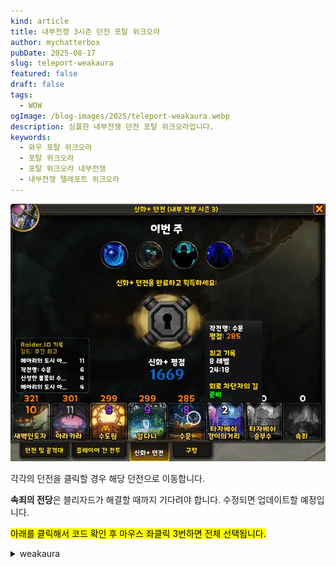 ```yaml
---
kind: article
title: 내부전쟁 3시즌 던전 포탈 위크오라
author: mychatterbox
pubDate: 2025-08-17
slug: teleport-weakaura
featured: false
draft: false
tags:
  - WOW
ogImage: /blog-images/2025/teleport-weakaura.webp
description: 심플한 내부전쟁 던전 포탈 위크오라입니다.
keywords:
  - 와우 포탈 위크오라
  - 포탈 위크오라
  - 포탈 위크오라 내부전쟁
  - 내부전쟁 텔레포트 위크오라
---
```


![포탈 위크오라](../../assets/blog-images/2025/teleport-weakaura.webp)

각각의 던전을 클릭할 경우 해당 던전으로 이동합니다.

**속죄의 전당**은 블리자드가 해결할 때까지 기다려야 합니다. 수정되면 업데이트할 예정입니다.

<mark>아래를 클릭해서 코드 확인 후 마우스 좌클릭 3번하면 전체 선택됩니다.</mark>

<details>
<summary>weakaura</summary>
!WA:2!T33)3TX1v(zjMuhJ0MyRn2j2wz94jRSaxdsHVYVDw5u8n(fjqcUaGI2vRoudagsmHaZapZarrTXNQVzF4AP0yRiLi7iPvw2osoMzxfAzhPToXNJA7UTB32DQ62(J9h0pSNtja7p4)bsV3381hWaqihNZMEQOpICW8UV77(UV77(L38bJ3Y(2Ms(i9h0F)b3wLTvCBfxzh3nVKCrE5yCfwSOSu1QpCSYch5iCYfzYjjvwvOA(L4wqAIeNz(kZCi1fMK7fVdxn1ssYPRQkijQ4rE50ZpVcV6wwJtSaC)PLeevZhp5u5sMznDMhxQSK8E2Yw2spbRjxU6twsvTQYi7AxiN7xqAxwSExbK5kqy7azuu5Kv9KFEbrbLsEIb)r1ZXvLfwybEzLN4zKnU8vUsr(81MF(ClxLxE8KPME0zsftf(qgUAYCbpUsv(YLNOOIN7Qulp)H4fvZculC41MlE0S5MlBUOzYz100Y8qtzYoDYuPYiYvHxXtgsd5hNNRSAPy1aPiF1YClZlFMAIgIGNpfMX8YICL3hiAG0)(NHtuOchorgq7Rm6T55u4ZQkZlUGAPhu7rJjkjYFNIG4HumhkSYk8fKelQCCKuCQOTJyv4eehv7pa6G2o0EgTDQ5f(7xT57eRiVsHTkFi9rUNRatLm8lqwzIvwIR4OXueoc)JLPsnyX0tmqDu4X02LNmfkZPOGxLxLRmmdXlVtEdRa9fSE6PNP7XF)rYRivtUaFEHkvLKvZOua6qp51xAlDf9)MS4c8vFKSVynozEMrRvUmZSLeu5VImrwWzuMfKLQv1G8SGm9fVT(16MppuEf(kWSitG(93V)ROkvWyk9n2YFXHzfkwDhtUSAjHcplZE5xMjfSQuMjHGcUwW8mm54lZJcNYzu4lppXeu7HwBEzyjeu8CQC98P6wNJI3cfN8zJNjzYPKpSP1RUWmHi8HEYWvUAjUEYdRjZlSGNG1ekUw5WfeRm6WIXcSVRGRvc6M)RjioVKS(I9JTgCzb(KOfJYbpdzcpbq73yNt9)ABf2Zk9Ffb4tzjAZT)aAFHZKns8fFX)44tentbtnEpRXv87utrLV4KChER2FqqCRAp4w0(sAp0DkaBmlkTKy2LeQYFWBB(rCjOK2)cWI7zYxa6KuLTEMIsZPFzjTVQhTh(z0M9WSv7RpMj5fl23OYskQvaPrK3Jh4MPeYlZjVShpLLGLyMutelt0mVWCtfDYKm7MHf7ZovysutCbEjrlvotSAQQGMG1QF6Sb6YCJTFNm5aE8impJOKQfjQL4f9Wa)y3N4Y8CQ8KLjVSK)W6Jsu6L0bN9Q)jJo9CtKyUCPNJSZfUolWP)ucn4pWCR(Pp66R9E1)GJ6noynuO8Ykv61Q99ho0qha7r4a(9pK)xYh2JgVYPB8MVx9V)PBCXBuFLtU(1pM3CL4z2hmL5pmZ0cIIaB4DYKidOZKGHdeoOot240NU(3)KnU45B8gNRXvonWbzyVpJ084uNjNaS51bhI4FqDoeocWeDoS(V4M1)jFmt9RF2nELR5DmzHkmX4uLkB3nNtZno9Rv)uVt9FYQnohoQmno3kRF9l4DsbfvfCuNMtSiNSaNJbnizidekqq)gdzJZ)U1F73QXXx1Bo(kvlBjU7HRiptwE5QG5TtPEaBoeXGdV67SXRCD83N4OnEZRVXREtMg)WxVXBD9gx6D9Mvf2Va2K1athz(L4Lx2jZg0Izbnz2jVi056REtVJbwgMctwEvvbXfyYwt0z3hYwwgWO7x80no)XGfcMgRCECX4h)AEZwIROuFGYGzsjroy)fTmmSTmmKotQFQvG5rJREHgN)DyandWeM1)GpSXj)5nU8j3yLv9MvGFbISnLqTJWjXOR5CW0b8BZudJJ6)0RT(hUAJtCnM1)OJb8X7KsluBNkLaXAAUYCfC29bTvYHcAPKBCRpU(BDH6x9AW1EZc(3klvb8Zr1rBfAOagJ7h9N14IhTXP(znU0RT(hEDgyORFQBb9NtUmVkZ4CLl70QCqBDAWHBdhS1SgmXf9k12XFWfQF5vQ)Y3SXp8ge70lFYg)5hdyvJ3(J9olWcWzmXGnHmhVOKSdXjWab0LNidp0WglpBCUZx)vp)gN419MDXLbhifkr1Hq2DWWMAJZ(X1V6fBClyKV0NS(1pA93gweUXR344x3le1uQyfUALzYwMBbgWXl1E0ade2MBdASsCUtUXXVw9x)SEJwRqjbXIsugLbgiIDxm0GW8U(RF56NA1gx9OO0V65Hl0TlxQIe4EnwnyBAzMXGyiqEbuCBatUnSF)2UzEVB2yTldwdnU85QFRtcEViolK5eG4KGJAvkwmOnlmSMwFTJclPGBMgx4Kmnw7AGYKPXjowJB(HENPkKGctmWICrzPclYKTQGmpf7gYMDg2yqxR)wxSXkRrCAcreLZd61ku9AyBTIXE11V(5GjrJtE5gx)9qxftaElzsaJPI7MrGbt9tDnVPijz4K3dpKLR4bc5uJ3a04x6Dr5kbN8IL4HCmzYbPvSipLcA4HT6FKqukOF4hV(ToD9RUY6)cWZ2zBCIv8summzKKwKzCisStxR(130hA4qdoGPZviMYvVfgrqFxhz3gAPVpUYu25GdmRysdA6g6KRcEur37N)AalQ)6VlA1mfpKAk4vxsecpNItGIlbCicgA56FagBG4Z5CEJdX)vXXplKVTt7SGb1nscnyOGdy6X6uVtJtDHgx)xH7(V1nQFXpUXLoBFG9lAMKHxfsLGrvIzVCYChbCJnctkjW)UtMgkCxYudBp3ykXESngeR9EOResKVt24Yxa3paUgHiMQqCmi7mMOhHxws1P)HGHdBTypKJD0NyfuYU0Rv)DVH3OqsY7mbhuxevhJyVczA3FPxRXfUmSQajC4DuzE(snzse2ie)adgjseFK)yAG(gNdCiIJ5vpQHZON(PjBFMmDUXtMjv6ejF6NMIxoSYnf8FmyyCJno2QG7vm(7REZgx(OBCIlcovxUGmVc4zMJ2FAWibSNfMgPFV3dwmw)dVbz4NresmwMYdsOiHmMgHdgzaFyclbmTr)GBu)sNS(F(QWWBhJ0oazmjzUY1CAPfYWtaAuyjbx61Xni)0xEK6V3zbRI1)G3PV1)GlJEha)cPbdasg3JazYwOeugPitFm7PM4IldvU6K1d6VRynEVF0l3EwpRK8IkLKQ6UvNHZ8Z9YgoWlZr7Yo0G6gkHIeoSPFGno11bdR6NCfmBcidZFWfqFcnLUwobOQsMSfeGmEO43a28ZmBG3(xIz6a84ehBJlEwYc3u8fGLnHcmZYTiD)h0U)glBOzY)MB6nbptAyWKzYc5Ms1LHS7IzIzVY3RXBFsxCLffQhGVcDwIHgCyBgyAX)J(z1)GxV(p961V4VeDKnneWTg)8aBC2XH8B3XHnJ3)9RFRFm6l)hDDVz5exOgeLgdZPwIsVpua7UAMo4RERgRr01KyCEjbZ0LALc8Ik0bscnuqBoySfdmd34v(qGdqEFRFtskTGYgsnvwpdBbkgmSHimWGWMuJDi)L3eMTOiaU9U07I5idEzal7)Sv7B91GLrmLO1)5xh8Z7nh4Z5q8kLgHbpabEDZIzLWDKuJsW7PrbYoa9pqQraui1)OJczW5CSK2zzEUsq4KX4QKxqTnM9V57zeagYsd2NmFzHfkrTMBegfc(aEjmeR3(Ay6jN4IWgqC0)XVCD0zZn8MPwEOUEH55zMgkO15Yyy7WO2bnGuh)Kld7AapmyHDG3wIfV0ILQvKbQPhxkpev5z(dyXLbh2zEJGPe40A9BCumPjKlrpsnzOspihqvkge0MbMwWN70RV2PXyYWE5tdzY9gEJwEbE1s7Kdc1uakyQYYuSiKflmRcOXBI(8RF1tpIUlbuParqGmrNPCrUkKOO8lWvyzIdHLLPyxyBjAaQueEBsjbgzguJwBgXwBoOzi4BaPFdRcqQWGJK1)GRbL6a22EJjd52WlwcCgGj3uwAjkonGfNgYuH82q07x2fFctioFTM2Cf2iXCm(LzQ01x9gBCoY2ZF0QGfsFRF9vGecW4zV1L19rQ7UasFBjrZAbbEJhpi)iG5AzoijvYbvmkTFKWdeEthn4Z4cjukZpHuCcSh)8NSXPUCBgTjRjlDe9blJGcFBk1543a3FrkWHyDbL3Wml4rNYpryZmoHiPHnduDkiv4FoiGq9wRS(V8eK0ASQ0AAiHp5LTkhMdIUxKz0YCv4Porb)2SnKzXBhDJ34SgUTi5T2u5VgBuG(e00HREDbRFZvaNFKULfDXFOM2HeXyhcjDat)TNcpeG6x68O0JI(PUG34cQ6wZLGA1ksFciHS5G5IeeL(CNet61Idy(zyEIKSf9gvMRpm7qFmMmojukCtNSsyB9qaQsWiQwGVVbMUdwuW8OoKjEz(5PNBrSLmZfiifr0F9nrP6sV2gN)MeDdASKhMzls5JoIz(8OiyEgtx6tGXV(vFxyBJJtijUa6FhyXsqoiGpe6LNGgvtges6BObAoNgIfYQ30zEmJIv0UaeGYjxcBCUpbdnyWaMb0pXf34exaIAS(hUk6Ad9lDQv8MSGuFjKaDs0Y7SiNOGoBEj7ZHB(AIKtT38a5gzcy)bu9QWr49ApMgN9x85IwSyArL(NqHCrkjygw0lR5ZDyU4LGnU8IlWRmZeS9AFgHM)GNW7i4zCJNVa5Sw9YgnrI0tnxQ0rtKmbBVuKltQGW6w8IfBDB6SWIv0AYCk9plNAHsJfpHxx2mdtaBzJC0KmqIEm4537TPg6FMQfrfoZU3ndRP6HT15sjy3NcFbiCdsuZCXhdRoFy9zRJ92RLAw)SsnoqwJJHfAgMI9255BNzGhN9Z9fyDXAm8S01FkrERYjdRe(y0FElj8Xiyzdqzc41wxpbzTxqCHSGVlErV9QVyBSIrj5yhrJhBMsu94TCieJmHs6LebJjDHPd8Z6c9JSwFQpxAXK4dYb2xOZGrgJxfKnHQGfMrBSUBxqeoAU01do(CMWd(EUSOQRFCmXlMcpbCdTPldk9GzoJDv4MqHWW9kkTKOxR1hinBiKvRMK6cfHS4gpzbiINKlsOzZTkLusa(JZfjyxFkiDDVSmnTt1nIikhOS9CjtLC60zYHhYFIzMASKPNQddhmPBzc0V5dCd3t6h5zNjX2oDHcfty0GxxuyTt0ZKmAIxWhJFFmbGFtlT8GUVRysw9NlyoPCcG5qbEHYEBvSjpQuKaMNTttQ(yGvocF6T3E1LQwfmh2PTiK)2Fv0vva5z6mA0jsLmXCtLo3C7DQ0ZoLlYVR7XCYXSLKwYHJ94ZHkd5(JopUdkaTpwsuMn1nNdNTD2HPlEABMxk92IhfRw6wFjgDa2SsK)S8L5lOgJxrFd7ej826yP3X8erYOF7xxYoaUKr9840fCiAKOqzFmMYpl(qtXyyrjZzDIipaem0Ll(K0hmq6uJwUm5H1Q0IdmdAmJZpQKC8YcfwubI1lUCcW2gKc8YzQY2RBmwvvwa(ii0y8zKyYuFZiwNi71xxOU5icFwSB8XOkxJVPq1UneP4HsYBAiaRJoe0t3uXjbJdvVPNwa945XzgvwR572qo(SzuRqNWN3jeJlvjpNAkPclsIv0fb5BklO75o0VHeHp69UzRdESWZ5JPODVG8mye5pmSE1jwZuuQ1etDBJUdo7JqLBpX697GQ(RWvDIehOvxBDE9aSijPdtGSIpgo5fcqTAqUpjLuQ8LBnKgql2zcPUNxU7HbjAaxt(NIIzeL7603Pci1vAHUXPhmb)wM3L55yc060XWOW0HQLbHvVAAXVd5A1MCgSloXKPTqIZjF7uguMY08tz)boqRkmB9Ktxz4cbLFgCLYht)93VHpntJlYDi(rqUI4gXEb3Jh3Qau75pO2Jm1ZOTT)NApQ2tD3Ak8ZXvEjULvqFGhCnDaQqGbvEitg1Ak6KKxrso)Ksf5pO238kXTqCJ229uDB2eGaZsNOVUhTNsJr7j0EYJJnJq16GAFdThx73t7RP90EwROGY3Hm7oeFqoXLR(iCKRZPdIlKhR(aASV)DRklTGmVIIooD(d3(dSvTyAp0vkYRaYgKkfFjTN9P08nYJP9O3rPwEeZulqEkTR81QUnvWizofYtb45nqwu1hNCtYV0Hk0CkgxOTJZy1g7ouQ(Wo6UnO5UR(Dnb2uSOZKlD1FpYn5QbQoi7UcZkuuTuSOWh)u9bs4W8fj38y3rh5tVGH4CBs7iQIeMFzyEjlb6C(CWnJnv6PsQ9OYWKcP5kecTbM0zmMbIQvF4rLfocZFCnUIi2QyYLJAIBos3HCVLKKloRmx1JpRXf3XIpem7LEMCPMyQK3wxkNRkofR(itm1ujZmxS05YLEYmtm245S7fIDSh3ys98utQdjOiKVm)b)hVZcLLwAuz(xSgVyHLN(l4V)Gr0Nyyd3gmpgRSHgU0XXBHsYD0J7L(q8YL5wMWcYtgweSf6zn8JMtSZSGzVjkMBJF0ScbDkFENuMLayUy4LLUc(7ueKa(OKgXuCvEeYTJPJOU8L4XZr)yA99kNbnKlJyD7GA(re6rUHiCd5sAbXBCxsRZjroThj5NGD37wlabGFKgEc2H8R1p(5Qpm01OgOjJaUSsAH1IO9LRU9MHJPfQ02vGiAt(mAtDWQFdHfeLK5nW8jXrqszzjzLd2mFfelPnsmeNBAP8O9pZJ2Ew7ijo80vRUyA)jMu7BHaISzqn27MdZXmlrSL1I3dzZVzboWU2mG17bJDejPkiyfdP9C5reegiS2)stKd(0TdYAmEZn7Smzd1B1VMji6W9bjeu4aZOIL0gFlAj0sQnHhzbreoIWw)r3YNUipF1OiqkvZGl5Lqplioejq9BRBlXXnzwjT38GReb8nOwgwL1(UAFbTVOwM90Z4F7)3Va(ZIJ)T)7Fk8NE6XKh44hChfcCfDVI4hRExtNYgXt1Zyhsxyk9toab66C8IhcRduLxp3bB39UqhqbElL9B02bSPgcHz1HDJP5th7Ym(cKVS4c9R7eZlRriBQ6fDNYDOW6ZG)2vnb)7ouEo2(dO9LcMl90vzCOvm9DwDovOQnJpTLQFlxib(d4CtGVOLB27s7OmZOO7rcwj9ybmsM3WsbPUSmNOOaQMXJ9WkZhmibE8hrreeJfx7D4E9y1lRHDZ6ua)o6fz5sXcVI91Nfafn(Sj6eXOLKJP1fyiArQoy8CqAl4n0KudWgArQn0cTTgmOTf4dAYJG0dwBrlO1yslDTIeqlcBs2Ch4FwutRFCbDFwuomnLUIAptI1HSNfXnJoptYgSPjLnm8SOyWMOWbq7SOzixPrFgWzmdmiMgGC8iGomzJb64S5JbE4SBpev7UH2nBAdtrRn42SPisRAE3WVMDhgOfJoBiQztfTcZvaOztCR7oSWBMnr0l82alZPEvhhzw9zyAPi5YetLOhbSbK5SPIE4Bbwz2eoCtAEkyJzTLYpTvhn(WSPIwp2ceWSjKEsqEO2MBLa7OI8Ik20spvMKBjcWWKQv2bnd3I2oQCbiBElkcqpbObyMfvbPLR2cEmRoeI2Wf8swIhs)Sm559P)1Va2gdjoz3JWB6qqSSS7qtEhGk5TCDkluRYHeW0)DAX0kWYSyw4M28yHGmBkO38yIwm72BYxUeSnbsrZbdgSL1cNqfZMo61vAOGztf9SFVGtwLDcAnfBnAe)TXHp4uUeSwiOyVahjqlcNjqYSPjytUpKfSJwrIoysQbGZA1ZnbozcwdBOM2OB9yqDdOywDAq)BENmHaMZLFhW9YMx0RQUILlBIhOfLefOTSjKEPMcMwECIqRwDCyHglBMrRJSHDLffdrRqAcIv2K1uWMwXsLnPbBEM6eXuECcwkh5h0eKN84eTt2K1eALCUcLit0Xsp1OPWsiTKLM8e3eYJSYLQjpXUHViBAB1A3bkISjJwYBbRq2esBU7ouGSPoSBrdQ5yQqBusbRhoewp2uoG7wrM43XIWMsKWneYO0kGCS7E4UP7nHWgQSsPXsJhNWOX20UTGKXJt8XqTUzGigpobddfb2yFXJtyVyhAIgElECISf7L(2aAfpoXRcvwfoWLIhNqsHs2CG9epoHDIdHRzSL4XjSsA1hOd8J4Xj0rSZlQj4H45L84PLsn7I6By330SDz9nS5KuZX2Lv4Wowm22wHZMvCd7EIMij79u5nSzngVnR8g2XYMLT7RVHn70tY2Df4WMDkd1t3uHd7KPhBg2UOgh2SXtzkcTRkh2SJZUzv5WMDs2ppQYHn7EFb2ovMdBSujmgQUOqh2OZe3q4BBPoWI7yS3t16Wowc2nVwh2zIzyl0nf7WMCFzIXUPL7WoHXqFpuUdBsPOSBE9oSjmmW2S6DyJLzC2UOGh2XtVp2nVIh2PsX2vv8WUpj1zz72AEyNuYq93HIEyJMjoBNR6HnEAd(0XYEytnBg27P6EyJlLCk27TkFyNz6P7WW4wTpSzTCS(5r1pSrnmaBB1pSJAyD0MQFyZzWH2v9d7KPy7MQFyN1WrqhR(HDVgkS2x9de7jlB3w(d7mtLid7MvaeQ1ZY2LLaXMDIKJLKTBQcI9fIMXq9DVuhe7SPZSx2pVQec2ALZCVvxule7uZY2v1cXMWCRw7lgI9pru)lPcB3vse70JY25sIyZAOq7CjrWkQHx0nVMiWGYoXN2wueRZVah)jIn99eHTlQxQjoy99(G93KIOyZKYq47CvuStLEVPz726OyJ(VYXUM2xifB0ugrJ3SkPyNjLXcxxvkfeMj34SDSyk2yMX12SIPyhxAc2UQAk2XIMkk7Vb1tXo5mzsZ(BHkQWDsMF1dyVxkTInt607LTJfxXMDFPYXUzLxbraniQt1xHYPJVBaSDFTwSjgno7MwSfYFAu)ZUP1EXozsZ4GBs1xgA5vVjBBRbZA5YSomYm2aQ(STTGmdW3BvxM(7LL(BcEtJJjNz9a)0FoJMDXXdq0JBON0gov0pTsB0wAG7Fe03KlBlM)P7hTiockJ24wbH0PdyR4Txh42fQUqhZkkEzJp6CzhpngAXfG3H)0nAg9IEBbbowiHjNed4fISFOqnzeoDmk8CkqqtOmygHIm1u4hHHzxfRvPQBpHWj5QMdFYZEzb6PADIekGAbgIzfkd59vtTkuuPcSgJBuxGPSWIaJHMtaCEeMdXvUg)UV3yFVEWC2pWU)tre9Gxaf84JCDWdSBWzV(1HoWUbh66xhgVoG(1roWUdAE)bGRd43hd5ddIefuVHHGgGlEjcOHGQfqmuXRiUtqJXdZQLLQXSeudrjutbnIPvQ)zdKX5drMir7sMGkm47AOLkbPPcuR)YjIdu5qMa86WsIHaOcmRxZLfDGiR7YYGR6JlQwf5bpyaXWQeqaWZcsvQGFndqjbRUexgbzZq9lisytvz(djivZI6ritVoTgpZeKNcCRlc9ocra9bkaWof2DLsOIGkCj)HH03H7BJ1OC63I5pQpVJklvHijQ4IldxEj879iieVaucILTsjOGMIWwAWmMyTGcjL1sNe1G9AAvW2(tbb2Br(cVHN3JPHtqFmD8hCzQOPLvGHatOotmbK7eTcdJPr4aHcgAGq(6y3m0wM2QqxcouOoosXSu1M9gvPJcwctkbCYXB9juJRBxc2nggbkmGsId(8csGf1imwqSrAPQ8ff46FEGiPk9dKVRLewuyxqo1LloN08ZbXFliZnV6CrNEIVL5R8kcc6(kgiOBwT9VgbPh1iOmMaVTVP2Vpb8BFDpAZE4EoKL7qmFdKufFmgGcLaFplSEyJiuthKwFVAA2H44qfMq1qK38weVHiHa3ObisZ4LDwE(flVm57Hq8scLl2FwIdreDMg4sUzy4wajd8DI7VeQcf2R4TZ47TjGy20xPkt25dsZGxDMQS(AbLLwAleID96konjG21PgOzHVDi2SdFjvmLm34ltNH55MU24isfnyzbDmbWjO2vx52equO0NgzaGaxjBbjzYX4gFoDRYPlxtH8vbYAbnQfD46nSvbCG4LWv3)EjHIi(vmWj)BbPSwwW7xht0uVyVSwEGSamps6wAeQBfmxk22211h7w)V0n)sDg6XgyCIOQHg0FhcQu9Pn2lbPBoE0uPso1yjNBY0jsox80toDQK5sMqB7EYuOeFHfHnUpH2tIOu9t1b81(WtGgCJJVo10EApAfw9bQ(KUIck9lYGHjkQX((v3UluviGfcOCV9GwTR9hU1yi6kV705WABva34YYslP9S9O57jEmWTZ8xXgtPFVQ)(UWnm2Ln)67J0oZb1bPOo2f)ue7I8IfaFQqgJcflrGPlulcFjTZAdCX1mV7efvkPDoccg)bLmaXORtIiwd6XnXh6tIyB84Mqpv7iv)dCPJ2O8YIb3wFvikbCPhElF9MYLTnFdq74xsaklAC)3I(yo0NvNBGaySrfDA7gW)ChR5gwQDAS2)IhGPRqEp8p3xhcBV4psmmNfTjqeG6oXHSi(ouWLUhTrh)t(fh9F9V(x)R))4k4(mW)hK2vbbYR8sTyARw9HTXlP(x(gTVPSfgN1EoTVTfCq)0jFwZ3HHKNmL2dE6TQfVhTe5Jpt2CPNS6Z2(bT4YGnUqH5uHkpvWtRCzT9SwKkkdo1mHfIShoTVS2)81Ag(2ioyN8X0M6GFMb)6kH1(j2Ohf(r7olR9FcA)bFkTVK2QA)STO9xaFcg8MG04x99VpKgVpKgVpKgVpKgVpKgVpKgVpKgVpKgVpKg))XH049X149X14M(W3i5c3zKnsiztX2iHQpVr3iHPFoHVrcV(Nueos(EwsQ2ZUIN9R)OpN34hYJLBj8)FiO3AaJwdWp)8(9tADb8nGKh7xi7Syld6VyrsR5lxZ0LOrJCHcfHNN0y1AYMz4V)WwJ7q(n4membQyZyIz0m)afkmKXaBgEE)dynUfkyiZklUmdzSV)tq83(pbXMpKFT1C5O9VYMD0(o075fwyQAvYBStr)ELfuDCVFB8eaU)X4)7(hJVpM8W4GFt3JwUm5w))zhSp(JQeu)I5KVz9XVbpgaTBO9HAB3J2hzF4(A)c7JZx7MA3sJ99)mFyGA)BH)9jW)(yTFPJtNx7Vu76A99k4zUtoTD8mZ1p8DhNTUXXPtolDT)Dap(3)uKxca)Qxs7VRhT)gT)JAV)2FaTr0(B1(Vcc)eE0(pODeTeA)30UQ210(VqoPvYzP(3R9qUDEQenN2OFr84u)pdC)Vg(3EwBOQX(ofuGAXkUp89bW7D4T(4T7l0U5QrthST9kLdYjVykA(lUUbd66V56(D7RUUtw9C7Mj4Gr0FhcrgrNsNJq)qKxQ3BA08iyWUHfH6elcm0qDblc2rw0vsraAw0zI9FG2U1WDf(3TWou2rXVl(wZIWyFwcOEmW)HMoY8)kZt)U6oD)5Bbb5MtKerZ4MvFKO5ZJyYaSC0d1Pqo5CDtpfxn9WD)TA2rUlm393eLXBXYRPokbosWNxaTfOvxnZGd)p2wn)m8wxSOHBj0gmqesW2a2ItZC01LNkcIENhYTv2l4U(WEr69XeSxO0F4x7c(LpMi9Y8S4GDaNVZIjOFbvN1kZHUpvywKFzgcNvWtBcl6yEYRdA8yR1v)kJ4Kdb7letFphJFgVK8E71zBH7lc2wagVKSEPABG(geBliJxmVtQMgQVHXMcX4vpJxQgd4VVabWMdZ4vpJx6Md2xGWyZrGbL6)JmGnQRCRvfjyagVMz92BBD13EJARLe9l1nQrNQoEonONAQNtJ2)dRC)(Rj5(HHmmZ7dIKqs97l(F)F6q1X9ZP73rZPtqelHcZkZhJPxhR3wRTlDUnpboB2IoCOyCBEFXs8naJQFxAROJSdAdj6dOEkMkX4v1Fl8cbX7474vhIjA22z5K0hxhgB20pLO(CuCKQTn)L56Mnu6V6OnsuM8U41tNmwP1zgkB3gdKToMq6K20IO(DPyztRrDbNP6rZdqB1v)UvjagX9jQJwB1km(Uz0F3t3Io5ZmAHi3ednGv5BwOaw3G(7QoN1jGPGBLY)vsE4Q47MUL4w2zU)9Tp709dyJ4gJe9)RWe93bjrFmbEmRCmv)F1x4XrCeGz7)zUweeYb7zn5L8pC8dj(IXMmgPsbm3FOAHrB3l7ks9doXKXTN0X)B9KagdOMJh8p6bGsqCf9tfSrAcwOsZjn(31Z2o0)WZ))n
</details>
